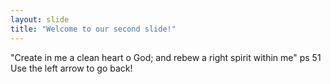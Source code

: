 ```yaml
---
layout: slide
title: "Welcome to our second slide!"
---
```

"Create in me a clean heart o God; and rebew a right spirit within me" ps 51
Use the left arrow to go back!
